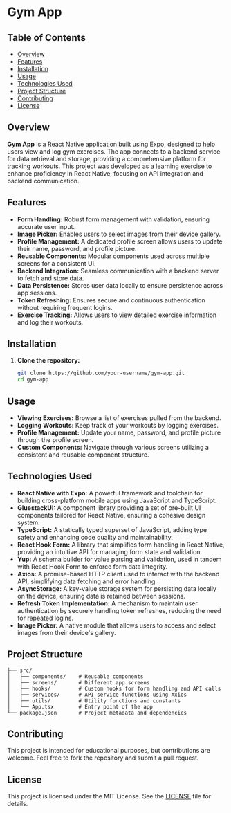 # Gym App

## Table of Contents
- [Overview](#overview)
- [Features](#features)
- [Installation](#installation)
- [Usage](#usage)
- [Technologies Used](#technologies-used)
- [Project Structure](#project-structure)
- [Contributing](#contributing)
- [License](#license)

## Overview
**Gym App** is a React Native application built using Expo, designed to help users view and log gym exercises. The app connects to a backend service for data retrieval and storage, providing a comprehensive platform for tracking workouts. This project was developed as a learning exercise to enhance proficiency in React Native, focusing on API integration and backend communication.

## Features
- **Form Handling:** Robust form management with validation, ensuring accurate user input.
- **Image Picker:** Enables users to select images from their device gallery.
- **Profile Management:** A dedicated profile screen allows users to update their name, password, and profile picture.
- **Reusable Components:** Modular components used across multiple screens for a consistent UI.
- **Backend Integration:** Seamless communication with a backend server to fetch and store data.
- **Data Persistence:** Stores user data locally to ensure persistence across app sessions.
- **Token Refreshing:** Ensures secure and continuous authentication without requiring frequent logins.
- **Exercise Tracking:** Allows users to view detailed exercise information and log their workouts.

## Installation
1. **Clone the repository:**
   ```bash
   git clone https://github.com/your-username/gym-app.git
   cd gym-app
## Usage
- **Viewing Exercises:** Browse a list of exercises pulled from the backend.
- **Logging Workouts:** Keep track of your workouts by logging exercises.
- **Profile Management:** Update your name, password, and profile picture through the profile screen.
- **Custom Components:** Navigate through various screens utilizing a consistent and reusable component structure.

## Technologies Used
- **React Native with Expo:** A powerful framework and toolchain for building cross-platform mobile apps using JavaScript and TypeScript.
- **GluestackUI:** A component library providing a set of pre-built UI components tailored for React Native, ensuring a cohesive design system.
- **TypeScript:** A statically typed superset of JavaScript, adding type safety and enhancing code quality and maintainability.
- **React Hook Form:** A library that simplifies form handling in React Native, providing an intuitive API for managing form state and validation.
- **Yup:** A schema builder for value parsing and validation, used in tandem with React Hook Form to enforce form data integrity.
- **Axios:** A promise-based HTTP client used to interact with the backend API, simplifying data fetching and error handling.
- **AsyncStorage:** A key-value storage system for persisting data locally on the device, ensuring data is retained between sessions.
- **Refresh Token Implementation:** A mechanism to maintain user authentication by securely handling token refreshes, reducing the need for repeated logins.
- **Image Picker:** A native module that allows users to access and select images from their device's gallery.

## Project Structure
```plaintext
├── src/
│   ├── components/    # Reusable components
│   ├── screens/       # Different app screens
│   ├── hooks/         # Custom hooks for form handling and API calls
│   ├── services/      # API service functions using Axios
│   ├── utils/         # Utility functions and constants
│   └── App.tsx        # Entry point of the app
└── package.json       # Project metadata and dependencies
```
## Contributing
This project is intended for educational purposes, but contributions are welcome. Feel free to fork the repository and submit a pull request.

## License
This project is licensed under the MIT License. See the [LICENSE](LICENSE) file for details.

